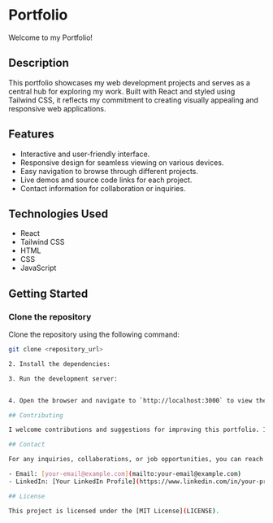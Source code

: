 # Portfolio

Welcome to my Portfolio!

## Description

This portfolio showcases my web development projects and serves as a central hub for exploring my work. Built with React and styled using Tailwind CSS, it reflects my commitment to creating visually appealing and responsive web applications.

## Features

- Interactive and user-friendly interface.
- Responsive design for seamless viewing on various devices.
- Easy navigation to browse through different projects.
- Live demos and source code links for each project.
- Contact information for collaboration or inquiries.

## Technologies Used

- React
- Tailwind CSS
- HTML
- CSS
- JavaScript

## Getting Started

### Clone the repository

Clone the repository using the following command:

```bash
git clone <repository_url>

2. Install the dependencies:

3. Run the development server:


4. Open the browser and navigate to `http://localhost:3000` to view the portfolio.

## Contributing

I welcome contributions and suggestions for improving this portfolio. If you have any ideas or find any issues, feel free to open an issue or submit a pull request.

## Contact

For any inquiries, collaborations, or job opportunities, you can reach me at:

- Email: [your-email@example.com](mailto:your-email@example.com)
- LinkedIn: [Your LinkedIn Profile](https://www.linkedin.com/in/your-profile)

## License

This project is licensed under the [MIT License](LICENSE).
